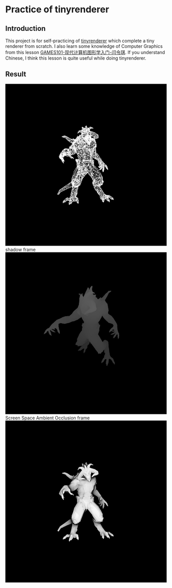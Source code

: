 Practice of tinyrenderer
===
## Introduction
This project is for self-practicing of [tinyrenderer](https://github.com/ssloy/tinyrenderer) which complete a tiny renderer from scratch.
I also learn some knowledge of Computer Graphics from this lesson [GAMES101-现代计算机图形学入门-闫令琪](https://www.bilibili.com/video/BV1X7411F744?p=1&vd_source=01b45168c49e35b498136dfee5b61f26). 
If you understand Chinese, I think this lesson is quite useful while doing tinyrenderer. 
## Result
![result](img/result.gif)
shadow frame
![shadow_fram](img/diablo3_pose_shadow.tga.jpg)
Screen Space Ambient Occlusion frame
![shadow_fram](img/SSAO_diablo3_pose.tga.jpg)